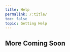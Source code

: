 ```yaml
---
title: Help
permalink: /:title/
toc: false
topic: Getting Help
---
```


## More Coming Soon

<!--

## Help Quick Links

- [Email Michael Cassens](mailto:michael.cassnes@umontana.edu?subject=441%20Question)

## Help Procedures

Do the following to get help with problems.

1. Google the problem.
2. Post a message to the [Course Discord](https://discord.gg/RYU8TZB)
    - Discord is like a massive chat where everyone can talk to one another in real time and help each other out with issues or just chat.
3. Post to the [course issues forum](https://github.com/Montana-Media-Arts/220-creative-coding2-Spring2020-course/issues).
    - The advantage to the GitHub issues forum is its advanced system for including formatted code. This will help with problem solving.
4. Get help from [Michael Cassens]({{site.baseurl}}/instructors/)
    - If you have a high level problem, or need help that no one can offer, please contact Michael Cassens (me, the one writing all of this).
    - The best way to get a hold of me is to swing by my weekly office hours. These are posted (and updated) under my [office hours section]({{site.baseurl}}/instructors/#office-hours). This is another way to work with me via Zoom.
    - Please email, Zoom, Skype, or text me. (I will get back to you as soon as I can.  If you don't get a message back from me, please feel free to try again (unless it's the middle of the night -- even then I sometimes respond.  I do try and sleep sometimes))
        - [michael.cassens@umontana.edu](mailto:michael.cassens@umontana.edu?subject=441%20Question)


## Lab Hours

The "127 Media Arts Computer Lab" (McGill, 127) is open to all of you via your Griz Card at any time.


-->
